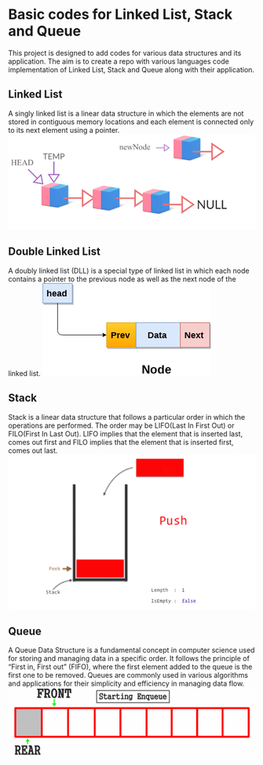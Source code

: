 # Basic codes for Linked List, Stack and Queue

This project is designed to add codes for various data structures and its application. The aim is to create a repo with various languages code implementation of Linked List, Stack and Queue along with their application.

## Linked List

A singly linked list is a linear data structure in which the elements are not stored in contiguous memory locations and each element is connected only to its next element using a pointer.
![Reference Image](./imgs/sll.gif)

## Double Linked List

A doubly linked list (DLL) is a special type of linked list in which each node contains a pointer to the previous node as well as the next node of the linked list.
![Reference Image](./imgs/dll.png)

## Stack

Stack is a linear data structure that follows a particular order in which the operations are performed. The order may be LIFO(Last In First Out) or FILO(First In Last Out). LIFO implies that the element that is inserted last, comes out first and FILO implies that the element that is inserted first, comes out last.
![Reference Image](./imgs/stack.gif)

## Queue

A Queue Data Structure is a fundamental concept in computer science used for storing and managing data in a specific order. It follows the principle of “First in, First out” (FIFO), where the first element added to the queue is the first one to be removed. Queues are commonly used in various algorithms and applications for their simplicity and efficiency in managing data flow.
![Reference Image](./imgs/queue.gif)
